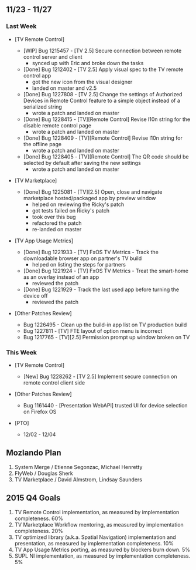 ## 11/23 - 11/27 ##

### Last Week ###

* [TV Remote Control]
    - [WIP] Bug 1215457 - [TV 2.5] Secure connection between remote control server and client
        - synced up with Eric and broke down the tasks
    - [Done] Bug 1212402 - [TV 2.5] Apply visual spec to the TV remote control app
        - got the new icon from the visual designer
        - landed on master and v2.5
    - [Done] Bug 1227808 - [TV 2.5] Change the settings of Authorized Devices in Remote Control feature to a simple object instead of a serialized string
        - wrote a patch and landed on master
    - [Done] Bug 1228415 - [TV][Remote Control] Revise l10n string for the disable remote control page
        - wrote a patch and landed on master
    - [Done] Bug 1228409 - [TV][Remote Control] Revise l10n string for the offline page
        - wrote a patch and landed on master
    - [Done] Bug 1228405 - [TV][Remote Control] The QR code should be selected by default after saving the new settings
        - wrote a patch and landed on master

* [TV Marketplace]
    - [Done] Bug 1225081 - [TV][2.5] Open, close and navigate marketplace hosted/packaged app by preview window
        - helped on reviewing the Ricky's patch
        - got tests failed on Ricky's patch
        - took over this bug
        - refactored the patch
        - re-landed on master

* [TV App Usage Metrics]
    - [Done] Bug 1221933 - [TV] FxOS TV Metrics - Track the downloadable browser app on partner's TV build
        - helped on listing the steps for partners
    - [Done] Bug 1221924 - [TV] FxOS TV Metrics - Treat the smart-home as an overlay instead of an app
        - reviewed the patch
    - [Done] Bug 1221929 - Track the last used app before turning the device off
        - reviewed the patch

* [Other Patches Review]
    - Bug 1226495 - Clean up the build-in app list on TV production build
    - Bug 1227811 - [TV] FTE layout of option menu is incorrect
    - Bug 1217765 - [TV][2.5] Permission prompt up window broken on TV

### This Week ###

* [TV Remote Control]
    - [New] Bug 1228262 - [TV 2.5] Implement secure connection on remote control client side

* [Other Patches Review]
    - Bug 1161440 - [Presentation WebAPI] trusted UI for device selection on Firefox OS

* [PTO]
    - 12/02 - 12/04

## Mozlando Plan ##

1. System Merge / Etienne Segonzac, Michael Henretty
2. FlyWeb / Douglas Sherk
3. TV Marketplace / David Almstrom, Lindsay Saunders

## 2015 Q4 Goals ##

1. TV Remote Control implementation, as measured by implementation completeness. 60%
2. TV Marketplace Workflow mentoring, as measured by implementation completeness. 20%
3. TV optimized library (a.k.a. Spatial Navigation) implementation and presentation, as measured by implementation completeness. 10%
4. TV App Usage Metrics porting, as measured by blockers burn down. 5%
5. SUPL NI implementation, as measured by implementation completeness. 5%

